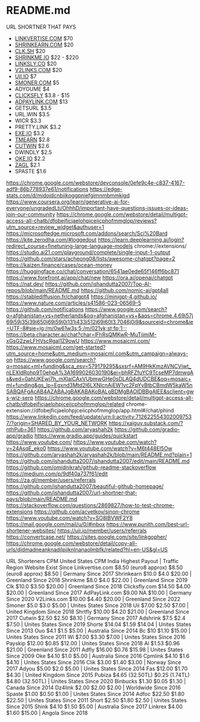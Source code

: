 # README.md
URL SHORTNER THAT PAYS

- [LINKVERTISE.COM](https://publisher.linkvertise.com/ac/1017482) $70
- [SHRINKEARN.COM](https://shrinkearn.com/ref/ishandutta2007) $20
- [CLK.SH](https://clk.sh/ref/ishandutta2007) $20
- [SHRINKME.IO](https://shrinkme.io/ref/ishandutta2007) $22 - $220
- [LINKSLY.CO](https://linksly.co/ref/ishandutta2007) $20
- [V2LINKS.COM](https://v2links.com/ref/ishandutta2007) $20
- [UII.IO](https://uii.io/ref/ishandutta2007) $7
- [SMONER.COM](https://smoner.com/ref/ishandutta2007) $5
- ADYOUME $4
- [CLICKSFLY](https://clicksfly.com/ref/ishandutta2007) $3.8 - $15
- [ADPAYLINK.COM](https://adpaylink.com/ref/ishandutta2007) $13
- GETSURL $3.5
- URL.WIN $3.5
- WICR $3.3
- PRETTY.LINK $3.2
- [EXE.IO](https://exe.io/ref/ishandutta2007) $3.2
- [TMEARN](https://tmearn.net/ref/ishandutta2007) $2.8
- [CUTWIN](https://cutwin.com/ref/10155932283918649) $2.6
- DWINDLY $2.5
- [OKE.IO](https://oke.io/ref/ishandutta2007) $2.2
- [ZAGL](https://zee.gl/ref/10155920842323649) $2.1
- SPASTE $1.6


https://chrome.google.com/webstore/devconsole/0efe9c4e-c837-4167-adf9-86b778937e61/notifications
https://edge-stats.com/d/midojdcnbiikoggpniefgimnmbmmkigd
https://www.coursera.org/learn/generative-ai-for-everyone/ungradedLti/OhhhD/important-have-questions-issues-or-ideas-join-our-community
https://chrome.google.com/webstore/detail/multigpt-access-all-chatb/dfobejficjaelohpjceiicphofmmglop/reviews?utm_source=review_widget&authuser=1
https://microsoftedge.microsoft.com/addons/search/Sci%20Bard
https://kite.zerodha.com/#loggedout
https://learn.deeplearning.ai/login?redirect_course=finetuning-large-language-models
chrome://extensions/
https://studio.ai21.com/playground/complete/single-input-1-output
https://github.com/stars/acheong08/lists/awesome-chatgpt?page=2
https://kaizen.finance/cases/ocean-money
https://huggingface.co/chat/conversation/6541ae0ede65f146ff6bc871
https://www.forefront.ai/app/chat/new
https://ora.ai/openai/chatgpt
https://nat.dev/
https://github.com/ishandutta2007/Top-AI-repos/blob/main/README.md
https://github.com/nomic-ai/gpt4all
https://stablediffusion.fr/chatgpt4
https://minigpt-4.github.io/
https://www.nature.com/articles/s41586-023-06569-5
https://github.com/notifications
https://www.google.com/search?q=afghanistan+vs+netherlands&oq=afghanistan+vs+&aqs=chrome.4.69i57j69i59j35i39i650j69i59j0i131i433i512j69i60l3.7046j0j9&sourceid=chrome&ie=UTF-8#sie=lg;/m/0w61w3s;5;/m/021vk;st;fp;1;;;
https://beta.character.ai/chat?char=lFhRsQMKwR-MuTiimiM-xGsG2zwLFHVscRgaI1Z9owU
https://www.mosaicml.com/
https://www.mosaicml.com/get-started?utm_source=home&utm_medium=mosaicml.com&utm_campaign=always-on
https://www.google.com/search?q=mosaic+ml+funding&sca_esv=579179295&sxsrf=AM9HkKmzAVNCViwt_nLEXldRohp9T0ehpA%3A1699026030190&ei=bhRFZfuYC9TcseMP7dmwgAs&ved=0ahUKEwj7h_mXlaiCAxVUbmwGHe0sDLAQ4dUDCBE&oq=mosaic+ml+funding&gs_lp=Egxnd3Mtd2l6LXNlcnAiEW1vc2FpYyBtbCBmdW5kaW5nSABQAFgAcAB4AZABAJgBAKABAKoBALgBDMgBAOIDBBgAIEE&sclient=gws-wiz-serp
https://chrome.google.com/webstore/detail/multigpt-access-all-chatb/dfobejficjaelohpjceiicphofmmglop/related
chrome-extension://dfobejficjaelohpjceiicphofmmglop/app.html#/chat/phind
https://www.linkedin.com/feed/update/urn:li:activity:7126225543020097537/?origin=SHARED_BY_YOUR_NETWORK
https://xaiguy.substack.com/?nthPub=361
https://github.com/aryashah2k
https://github.com/gradio-app/gradio
https://www.gradio.app/guides/quickstart
https://www.youtube.com/
https://www.youtube.com/watch?v=24AsqE_eko0
https://www.youtube.com/watch?v=M6t448El5Ow
https://github.com/aryashah2k/aryashah2k/blob/main/README.md?plain=1
https://github.com/ishandutta2007/ishandutta2007/edit/main/README.md
https://github.com/omidnikrah/github-readme-stackoverflow
https://medium.com/p/9df40a737f61/edit
https://za.gl/member/users/referrals
https://github.com/ishandutta2007/beautiful-github-homepage/
https://github.com/ishandutta2007/url-shortner-that-pays/blob/main/README.md
https://stackoverflow.com/questions/2869827/how-to-test-chrome-extensions
https://github.com/acvetkov/sinon-chrome
https://www.youtube.com/watch?v=SO8lBVWF2Y8
https://mail.google.com/mail/u/0/#inbox
https://www.punith.com/best-url-shortener-websites/
https://uii.io/member/users/referrals
https://convertcase.net/
https://sites.google.com/site/linkgopher/
https://chrome.google.com/webstore/detail/copy-all-urls/djdmadneanknadilpjiknlnanaolmbfk/related?hl=en-US&gl=US

URL Shorteners	CPM United States	CPM India	Highest Payout | Traffic Region	Website Exist Since
Linkvertise.com	$8.50 (euro8 approx)	$8.50 (euro8 approx)	$8.50 | Germany	Since 2017
Shrinkearn	$10.0	$4.0	$20.00 | Greenland	Since 2018
Shrinkme	$8.0	$4.0	$22.00 | Greenland	Since 2019
Clk	$10.0	$3.50	$20.00 | Greenland	Since 2018
Clicksfly.com	$14.50	$4.00	$20.00 | Greenland	Since 2017
AdPayLink.com	$9.00	NA	$10.00 | Germany	Since 2020
V2Links.com	$10.00	$4.40	$20.00 | Greenland	Since 2022
Smoner	$5.0	$3.0	$5.00 | Unites States	Since 2018
Uii	$7.00	$2.50	$7.00 | United Kingdom	Since 2018
Shrtfly	$10.00	$4.20	$21.00 | Greenland	Since 2017
Cutwin	$2.50	$2.50	$8.10 | Germany	Since 2017
Adshrink	$7.5	$2.4	$7.50 | Unites States	Since 2019
Shorte	$14.04	$1.59	$14.04 | Unites States	Since 2013
Ouo	$4.1	$1.5	$5.00 | Australia	Since 2014
Bc	$10	$1.10	$15.00 | Unites States	Since 2011
Wi	$7.00	$3.30	$7.00 | Unites States	Since 2016
Payskip	$12.00	$0.85	$12.00 | Unites States	Since 2018
Al	$1.53	$0.96	$21.00 | Greenland	Since 2011
Adfly	$16.00	$0.76	$15.98 | Unites States	Since 2009
Oke	$4.10	$1.0	$5.00 | Australia	Since 2016
Cpmlink	$4.10	$1.6	$4.10 | Unites States	Since 2016
Clik	$3.00	$1.40	$3.00 | Norway	Since 2017
Adyou	$5.00	$2.0	$5.00 | Unites States	Since 2014
Fas	$12.00	$1.70	$4.30 | United Kingdom	Since 2015
Pubiza	$4.65 (32.50TL)	$0.25 (1.74TL)	$4.80 (32.50TL) | Unites States	Since 2020
Binbucks	$1.30	$0.05	$1.30 | Canada	Since 2014
Dz4link	$2.00	$2.00	$2.00 | Worldwide	Since 2016
Spaste	$1.00	$0.50	$1.00 | Unites States	Since 2014
Adfoc	$22.50	$1.80	$22.50 | Unites States	Since 2011
Short	$2.50	$1.80	$2.50 | Unites States	Since 2015
Shink	$4.10	$1.50	$5.00 | Australia	Since 2017
Linkrex	$4.00	$1.60	$15.00 | Angola	Since 2018
